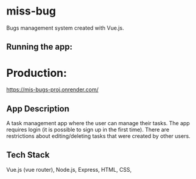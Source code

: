 # miss-bug
Bugs management system created with Vue.js.

## Running the app:
# Production:
https://mis-bugs-proj.onrender.com/

## App Description
A task management app where the user can manage their tasks.
The app requires login (it is possible to sign up in the first time).
There are restrictions about editing/deleting tasks that were created by other users.

## Tech Stack
Vue.js (vue router),
Node.js,
Express,
HTML,
CSS,

